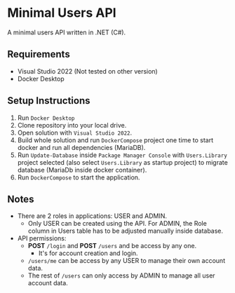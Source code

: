 # Minimal Users API

A minimal users API written in .NET (C#).

## Requirements

-   Visual Studio 2022 (Not tested on other version)
-   Docker Desktop

## Setup Instructions

1. Run `Docker Desktop`
2. Clone repository into your local drive.
3. Open solution with `Visual Studio 2022`.
4. Build whole solution and run `DockerCompose` project one time to start docker and run all dependencies (MariaDB).
5. Run `Update-Database` inside `Package Manager Console` with `Users.Library` project selected (also select `Users.Library` as startup project) to migrate database (MariaDb inside docker container).
6. Run `DockerCompose` to start the application.

## Notes

-   There are 2 roles in applications: USER and ADMIN.
    -   Only USER can be created using the API. For ADMIN, the Role column in Users table has to be adjusted manually inside database.
-   API permissions:
    -   **POST** `/login` and **POST** `/users` and be access by any one.
        -   It's for account creation and login.
    -   `/users/me` can be access by any USER to manage their own account data.
    -   The rest of `/users` can only access by ADMIN to manage all user account data.
